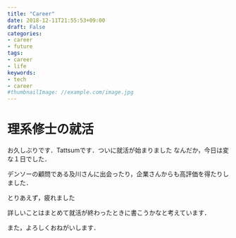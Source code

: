 ```yaml
---
title: "Career"
date: 2018-12-11T21:55:53+09:00
draft: False
categories:
- career
- future
tags:
- career
- life
keywords:
- tech
- career
#thumbnailImage: //example.com/image.jpg
---
```


<!--more-->

# 理系修士の就活
お久しぶりです．Tattsumです．ついに就活が始まりました
なんだか，今日は変な１日でした．

デンソーの顧問である及川さんに出会ったり，企業さんからも高評価を得たりしました．

とりあえず，疲れました


詳しいことはまとめて就活が終わったときに書こうかなと考えています．


また，よろしくおねがいします．

